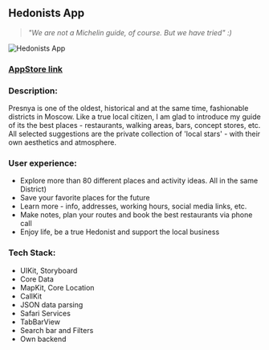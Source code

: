 ## Hedonists App
> *"We are not a Michelin guide, of course. But we have tried" :)*

![Hedonists App](https://user-images.githubusercontent.com/68333583/127735570-326781e0-3467-4d83-a77d-2ce212ecd0db.png)

### [AppStore link](https://apps.apple.com/ru/app/hedonists/id1580690289?l=en)

### Description:
Presnya is one of the oldest, historical and at the same time, fashionable districts in Moscow. Like a true local citizen, I am glad to introduce my guide of its the best places - restaurants, walking areas, bars, concept stores, etc. All selected suggestions are the private collection of 'local stars' - with their own aesthetics and atmosphere. 

### User experience:
- Explore more than 80 different places and activity ideas. All in the same District)
- Save your favorite places for the future
- Learn more - info, addresses, working hours, social media links, etc.
- Make notes, plan your routes and book the best restaurants via phone call
- Enjoy life, be a true Hedonist and support the local business

### Tech Stack:
- UIKit, Storyboard
- Core Data
- MapKit, Core Location 
- CallKit
- JSON data parsing
- Safari Services
- TabBarView
- Search bar and Filters
- Own backend
